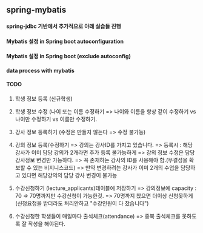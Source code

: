 ## spring-mybatis

#### spring-jdbc 기반에서 추가적으로 아래 실습들 진행
#### Mybatis 설정 in Spring boot autoconfiguration
#### Mybatis 설정 in Spring boot (exclude autoconfig)
#### data process with mybatis

#### TODO
1. 학생 정보 등록 (신규학생)
2. 학생 정보 수정 (나이 또는 이름 수정하기
    => 나이와 이름을 항상 같이 수정하기 vs 나이만 수정하기 vs 이름만 수정하기.
3. 강사 정보 등록하기 (수정은 만들지 않는다 => 수정 불가능)
4. 강의 정보 등록/수정하기 
   => 강의는 강사ID를 가지고 있습니다.
   => 등록시 : 해당 강사가 이미 담당 강의가 2개라면 추가 등록 불가능하게
   => 강의 정보 수정은 담당강사정보 변경만 가능하다.
       => 꼭 존재하는 강사의 ID를 사용해야 함.(무결성을 확보할 수 있는 비지니스코드)
       => 만약 변경하려는 강사가 이미 2개의 수업을 담당하고 있다면 해당강의의 담당 강사 변경이 불가능

5. 수강신청하기 (lecture_applicants)테이블에 저장하기
    => 강의정보에 capacity : 70 => 70명까지만 수강신청이 가능한것.
    => 70명까지 찼으면 더이상 신청못하게(신청요청을 받더라도 처리안하고 "수강인원이 다 찼습니다")
6. 수강신청한 학생들이 매일마다 출석체크(attendance)
    => 중복 출석체크를 못하도록 잘 작성을 해야된다.
